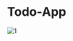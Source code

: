# Todo-App 
![1](https://github.com/abouzarijaz89/Todo-App/assets/126200219/264b3cc2-6fe3-4740-901f-c3e29f43ff2f)
